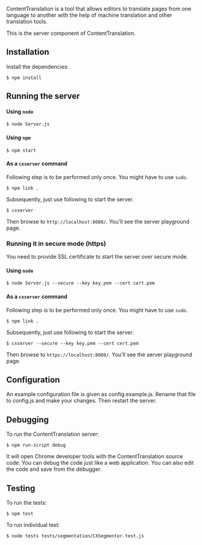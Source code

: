 ContentTranslation is a tool that allows editors to translate pages from
one language to another with the help of machine translation and other
translation tools.

This is the server component of ContentTranslation.

Installation
------------
Install the dependencies:

```$ npm install```

Running the server
------------------

#### Using ```node```

```
$ node Server.js
```

#### Using ```npm```

```
$ npm start
```

#### As a ```cxserver``` command

Following step is to be performed only once. You might have to use ```sudo```.

```
$ npm link .
```

Subsequently, just use following to start the server.

```
$ cxserver
```

Then browse to ```http://localhost:8080/```. You'll see the server playground page.

### Running it in secure mode (https)

You need to provide SSL certificate to start the server over secure mode.


#### Using ```node```
```
$ node Server.js --secure --key key.pem --cert cert.pem
```

#### As a ```cxserver``` command

Following step is to be performed only once. You might have to use ```sudo```.

```
$ npm link .
```

Subsequently, just use following to start the server.

```
$ cxserver --secure --key key.pem --cert cert.pem
```

Then browse to ```https://localhost:8080/```. You'll see the server playground page.


Configuration
-------------
An example configuration file is given as config.example.js. Rename that file
to config.js and make your changes. Then restart the server.

Debugging
---------
To run the ContentTranslation server:

```$ npm run-script debug```

It will open Chrome developer tools with the ContentTranslation source code.
You can debug the code just like a web application. You can also edit the code
and save from the debugger.

Testing
-------
To run the tests:

```$ npm test```

To run individual test:

```$ node tests tests/segmentation/CXSegmenter.test.js```
